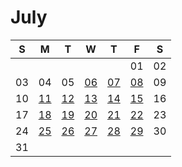 # July

| S | M | T | W | T | F | S |
|---|---|---|---|---|---|---|
|   |   |   |   |   | 01 | 02 |
| 03 | 04 | 05 | [06](06.md) | [07](07.md) | [08](08.md) | 09 |
| 10 | [11](11.md) | [12](12.md) | [13](13.md) | [14](14.md)  | [15](15.md) | 16 |
| 17 | [18](18.md) | [19](19.md) | [20](20.md) | [21](21.md) | [22](22.md) | 23 |
| 24 | [25](25.md) | [26](26.md) | [27](27.md) | [28](28.md) | [29](29.md) | 30 |
| 31 |